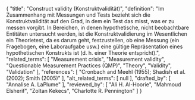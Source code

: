 {
    "title": "Construct validity (Konstruktvalidität)",
    "definition": "Im Zusammenhang mit Messungen und Tests bezieht sich die Konstruktvalidität auf den Grad, in dem ein Test das misst, was er zu messen vorgibt. In Bereichen, in denen hypothetische, nicht beobachtbare Entitäten untersucht werden, ist die Konstruktvalidierung im Wesentlichen ein Theorietest, da es darum geht, festzustellen, ob eine Messung (ein Fragebogen, eine Laboraufgabe usw.) eine gültige Repräsentation eines hypothetischen Konstrukts ist (d. h. einer Theorie entspricht).",
    "related_terms": [
        "Measurement crisis",
        "Measurement validity",
        "Questionable Measurement Practices (QMP)",
        "Theory",
        "Validity",
        "Validation"
    ],
    "references": [
        "Cronbach and Meehl (1955); Shadish et al. (2002); Smith (2005)"
    ],
    "alt_related_terms": [
        null
    ],
    "drafted_by": [
        "Annalise A. LaPlume"
    ],
    "reviewed_by": [
        "Ali H. Al-Hoorie",
        "Mahmoud Elsherif",
        "Zoltan Kekecs",
        "Charlotte R. Pennington"
    ]
}